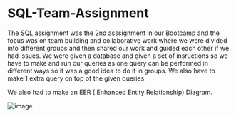 # SQL-Team-Assignment

The SQL assignment was the 2nd asssignment in our Bootcamp and the focus was on team building and collaborative work where we were divided into different groups and then shared our work and guided each other if we had issues. We were given a database and given a set of insructions so we have to make and run our queries as one query can be performed in different ways so it was a good idea to do it in groups. 
We also have to make 1 extra query on top of the given queries.



We also had to make an EER ( Enhanced Entity Relationship) Diagram.


![image](https://github.com/umair23pk/SQL-Team-Assignment/assets/77390664/489a42e7-43c7-48b7-a9e7-a6f441246662)







